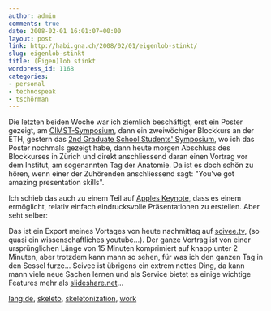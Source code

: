 ```yaml
---
author: admin
comments: true
date: 2008-02-01 16:01:07+00:00
layout: post
link: http://habi.gna.ch/2008/02/01/eigenlob-stinkt/
slug: eigenlob-stinkt
title: (Eigen)lob stinkt
wordpress_id: 1168
categories:
- personal
- technospeak
- tschörman
---
```


Die letzten beiden Woche war ich ziemlich beschäftigt, erst ein Poster gezeigt, am [CIMST-Symposium](http://habi.gna.ch/2008/01/22/cimst-symposium/), dann ein zweiwöchiger Blockkurs an der ETH, gestern das [2nd Graduate School Students' Symposium](http://www.gcb.unibe.ch/lenya/gcb/live/News.html), wo ich das Poster nochmals gezeigt habe, dann heute morgen Abschluss des Blockkurses in Zürich und direkt anschliessend daran einen Vortrag vor dem Institut, am sogenannten Tag der Anatomie. Da ist es doch schön zu hören, wenn einer der Zuhörenden anschliessend sagt: "You've got amazing presentation skills".

Ich schieb das auch zu einem Teil auf [Apples Keynote](http://www.apple.com/iwork/keynote/), dass es einem ermöglicht, relativ einfach eindrucksvolle Präsentationen zu erstellen. Aber seht selber:  

 


Das ist ein Export meines Vortages von heute nachmittag auf [scivee.tv](http://www.scivee.tv/), (so quasi ein wissenschaftliches youtube...). Der ganze Vortrag ist von einer ursprünglichen Länge von 15 Minuten komprimiert auf knapp unter 2 Minuten, aber trotzdem kann mann so sehen, für was ich den ganzen Tag in den Sessel furze... Scivee ist übrigens ein extrem nettes Ding, da kann mann viele neue Sachen lernen und als Service bietet es einige wichtige Features mehr als [slideshare.net](http://www.slideshare.net/habi)...





[lang:de](http://technorati.com/tag/lang:de), [skeleto](http://technorati.com/tag/skeleto), [skeletonization](http://technorati.com/tag/skeletonization), [work](http://technorati.com/tag/work)
